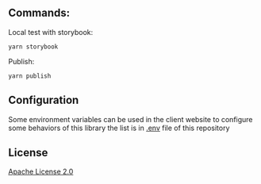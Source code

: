 
## Commands:

Local test with storybook:
```
yarn storybook
```

Publish:
```
yarn publish
```

## Configuration

Some environment variables can be used in the client website to configure some behaviors of this library the list is in [.env](.env) file of this repository

## License

[Apache License 2.0](LICENSE)
